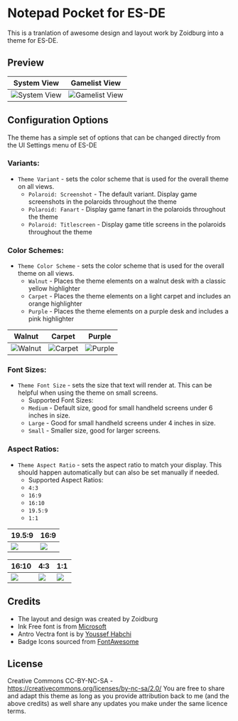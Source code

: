 # Notepad Pocket for ES-DE

This is a tranlation of awesome design and layout work by Zoidburg into a theme for ES-DE.

## Preview

| System View | Gamelist View |
|----|----|
| ![System View](https://github.com/anthonycaccese/notepad-pocket-es-de/assets/1454947/bb8545ed-163b-4093-a467-34f3237eb169) | ![Gamelist View](https://github.com/anthonycaccese/notepad-pocket-es-de/assets/1454947/3fb16e20-6b65-46e0-917e-f2d3b97d6f9d) |

## **Configuration Options**

The theme has a simple set of options that can be changed directly from the UI Settings menu of ES-DE 

### **Variants:**

- `Theme Variant` - sets the color scheme that is used for the overall theme on all views.
   - `Polaroid: Screenshot` - The default variant.  Display game screenshots in the polaroids throughout the theme
   - `Polaroid: Fanart` - Display game fanart in the polaroids throughout the theme
   - `Polaroid: Titlescreen` - Display game title screens in the polaroids throughout the theme
 
### **Color Schemes:**

- `Theme Color Scheme` - sets the color scheme that is used for the overall theme on all views.
   - `Walnut` - Places the theme elements on a walnut desk with a classic yellow highlighter 
   - `Carpet` - Places the theme elements on a light carpet and includes an orange highlighter
   - `Purple` - Places the theme elements on a purple desk and includes a pink highlighter
 
| Walnut | Carpet | Purple |
|----|----|----|
![Walnut](https://github.com/anthonycaccese/notepad-pocket-es-de/assets/1454947/eb0a65f1-8689-4913-ab95-df6375eb8be1) | ![Carpet](https://github.com/anthonycaccese/notepad-pocket-es-de/assets/1454947/4e1beed8-a76b-41b1-8401-850beabb2be0) | ![Purple](https://github.com/anthonycaccese/notepad-pocket-es-de/assets/1454947/19c9e344-c908-432c-97d9-ba44f450bb51) |

### **Font Sizes:**

- `Theme Font Size` - sets the size that text will render at. This can be helpful when using the theme on small screens.
   - Supported Font Sizes:
   - `Medium` - Default size, good for small handheld screens under 6 inches in size.
   - `Large` - Good for small handheld screens under 4 inches in size.
   - `Small` - Smaller size, good for larger screens.
 
### **Aspect Ratios:**

- `Theme Aspect Ratio` - sets the aspect ratio to match your display. This should happen automatically but can also be set manually if needed.
   - Supported Aspect Ratios:
   - `4:3`
   - `16:9`
   - `16:10`
   - `19.5:9`
   - `1:1`
 
| 19.5:9 | 16:9 |
|----|----|
| <img src="https://github.com/anthonycaccese/notepad-pocket-es-de/assets/1454947/b3a55026-8dbe-4e09-a476-22103e0875b0"> | <img src="https://github.com/anthonycaccese/notepad-pocket-es-de/assets/1454947/65572533-44c1-44bb-a6ff-0620e848d0fd"> |

| 16:10 | 4:3 | 1:1 |
|----|----|----|
| <img src="https://github.com/anthonycaccese/notepad-pocket-es-de/assets/1454947/7269eb3b-295e-4d63-a452-8dec2e8843c3">| <img src="https://github.com/anthonycaccese/notepad-pocket-es-de/assets/1454947/804e5d1d-8d73-4e9c-b558-357ecf05a6c1"> | <img src="https://github.com/anthonycaccese/notepad-pocket-es-de/assets/1454947/356148d8-bb0a-40b3-b3f8-4d3cb6d2eb47"> |

## **Credits**
* The layout and design was created by Zoidburg
* Ink Free font is from [Microsoft](https://learn.microsoft.com/en-us/typography/font-list/ink-free)
* Antro Vectra font is by [Youssef Habchi](https://www.dafont.com/antro-vectra.font)
* Badge Icons sourced from [FontAwesome](https://fontawesome.com/search?o=r&m=free)

## **License**
Creative Commons CC-BY-NC-SA - https://creativecommons.org/licenses/by-nc-sa/2.0/
You are free to share and adapt this theme as long as you provide attribution back to me (and the above credits) as well share any updates you make under the same licence terms.
